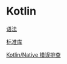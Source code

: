 # Kotlin
[语法](./%E8%AF%AD%E6%B3%95/index.md)

[标准库](<https://kotlinlang.org/api/latest/jvm/stdlib/>)

[Kotlin/Native 错误排查](./Kotlin%2FNative%20%E9%94%99%E8%AF%AF%E6%8E%92%E6%9F%A5/index.md)
